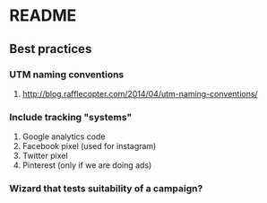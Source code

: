 # README

## Best practices
### UTM naming conventions
1. http://blog.rafflecopter.com/2014/04/utm-naming-conventions/

### Include tracking "systems"
1. Google analytics code
2. Facebook pixel (used for instagram)
3. Twitter pixel 
4. Pinterest (only if we are doing ads)

### Wizard that tests suitability of a campaign?